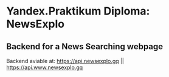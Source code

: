 # Yandex.Praktikum Diploma: NewsExplo

## Backend for a News Searching webpage

Backend aviable at:
<https://api.newsexplo.gq> || <https://api.www.newsexplo.gq>

